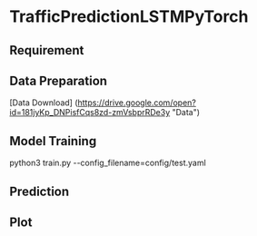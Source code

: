 # TrafficPredictionLSTMPyTorch

## Requirement

## Data Preparation
[Data Download] (https://drive.google.com/open?id=181jyKp_DNPisfCqs8zd-zmVsbprRDe3y "Data")

## Model Training
python3 train.py --config_filename=config/test.yaml


## Prediction

## Plot
